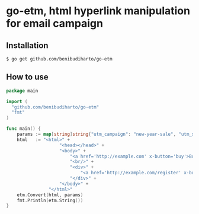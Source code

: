 # go-etm, html hyperlink manipulation for email campaign

## Installation
    $ go get github.com/benibudiharto/go-etm

## How to use
```Go
package main

import (
  "github.com/benibudiharto/go-etm"
  "fmt"
)

func main() {
    params := map[string]string{"utm_campaign": "new-year-sale", "utm_source": "email"}
    html   := "<html>" +
                    "<head></head>" +
                    "<body>" +
                        "<a href='http://example.com' x-button='buy'>Buy</a>" +
                        "<br/>" +
                        "<div>" +
                            "<a href='http://example.com/register' x-button='register'>Register</a>" +
                        "</div>" +
                    "</body>" +
              	"</html>"
    etm.Convert(html, params)
    fmt.Println(etm.String())
}
```
